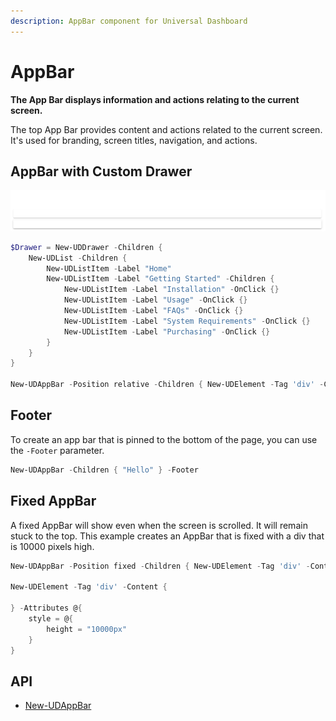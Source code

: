```yaml
---
description: AppBar component for Universal Dashboard
---
```


# AppBar

**The App Bar displays information and actions relating to the current screen.**

The top App Bar provides content and actions related to the current screen. It's used for branding, screen titles, navigation, and actions.

## AppBar with Custom Drawer

![](<../../../../.gitbook/assets/image (77).png>)

```powershell
$Drawer = New-UDDrawer -Children {
    New-UDList -Children {
        New-UDListItem -Label "Home"
        New-UDListItem -Label "Getting Started" -Children {
            New-UDListItem -Label "Installation" -OnClick {}
            New-UDListItem -Label "Usage" -OnClick {}
            New-UDListItem -Label "FAQs" -OnClick {}
            New-UDListItem -Label "System Requirements" -OnClick {}
            New-UDListItem -Label "Purchasing" -OnClick {}
        }
    }
}

New-UDAppBar -Position relative -Children { New-UDElement -Tag 'div' -Content { "Title" } } -Drawer $Drawer
```

## Footer

To create an app bar that is pinned to the bottom of the page, you can use the `-Footer` parameter.

```powershell
New-UDAppBar -Children { "Hello" } -Footer
```

## Fixed AppBar

A fixed AppBar will show even when the screen is scrolled. It will remain stuck to the top. This example creates an AppBar that is fixed with a div that is 10000 pixels high.

```powershell
New-UDAppBar -Position fixed -Children { New-UDElement -Tag 'div' -Content { "Title" } }

New-UDElement -Tag 'div' -Content {

} -Attributes @{
    style = @{
        height = "10000px"
    }
}
```

## API&#x20;

* [New-UDAppBar](../../../../cmdlets/New-UDAppBar.txt)
